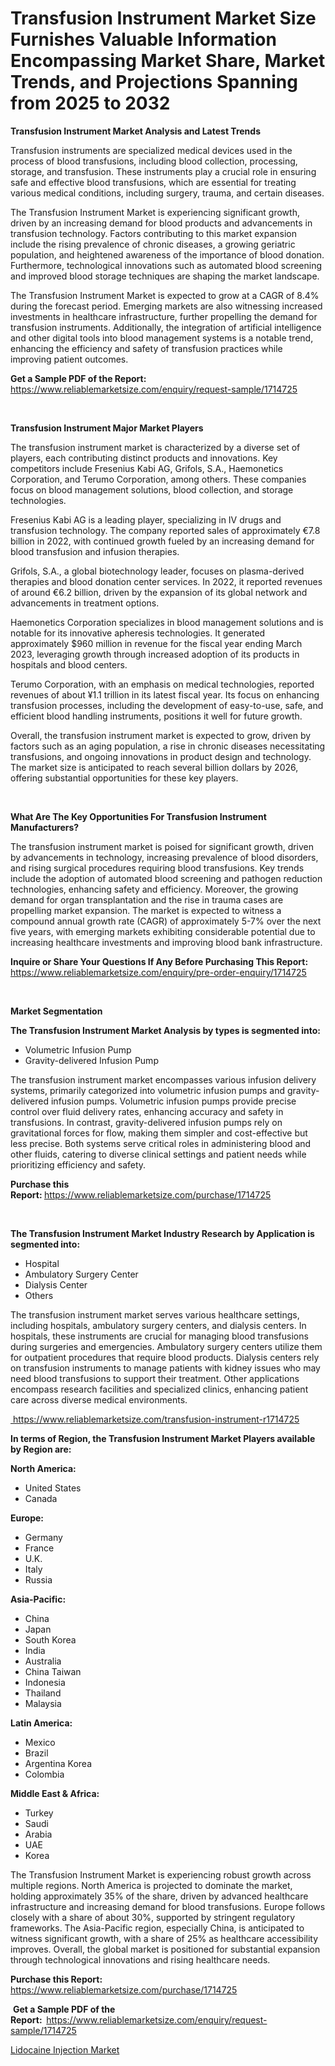 <p><h1>Transfusion Instrument Market Size Furnishes Valuable Information Encompassing Market Share, Market Trends, and Projections Spanning from 2025 to 2032</h1></p><p><strong>Transfusion Instrument Market Analysis and Latest Trends</strong></p>
<p><p>Transfusion instruments are specialized medical devices used in the process of blood transfusions, including blood collection, processing, storage, and transfusion. These instruments play a crucial role in ensuring safe and effective blood transfusions, which are essential for treating various medical conditions, including surgery, trauma, and certain diseases. </p><p>The Transfusion Instrument Market is experiencing significant growth, driven by an increasing demand for blood products and advancements in transfusion technology. Factors contributing to this market expansion include the rising prevalence of chronic diseases, a growing geriatric population, and heightened awareness of the importance of blood donation. Furthermore, technological innovations such as automated blood screening and improved blood storage techniques are shaping the market landscape. </p><p>The Transfusion Instrument Market is expected to grow at a CAGR of 8.4% during the forecast period. Emerging markets are also witnessing increased investments in healthcare infrastructure, further propelling the demand for transfusion instruments. Additionally, the integration of artificial intelligence and other digital tools into blood management systems is a notable trend, enhancing the efficiency and safety of transfusion practices while improving patient outcomes.</p></p>
<p><strong>Get a Sample PDF of the Report:&nbsp;</strong> <a href="https://www.reliablemarketsize.com/enquiry/request-sample/1714725?utm_campaign=1889&utm_medium=2&utm_source=Github&utm_content=ia&utm_term=28032025&utm_id=transfusion-instrument">https://www.reliablemarketsize.com/enquiry/request-sample/1714725</a></p>
<p>&nbsp;</p>
<p><strong>Transfusion Instrument Major Market Players</strong></p>
<p><p>The transfusion instrument market is characterized by a diverse set of players, each contributing distinct products and innovations. Key competitors include Fresenius Kabi AG, Grifols, S.A., Haemonetics Corporation, and Terumo Corporation, among others. These companies focus on blood management solutions, blood collection, and storage technologies.</p><p>Fresenius Kabi AG is a leading player, specializing in IV drugs and transfusion technology. The company reported sales of approximately €7.8 billion in 2022, with continued growth fueled by an increasing demand for blood transfusion and infusion therapies.</p><p>Grifols, S.A., a global biotechnology leader, focuses on plasma-derived therapies and blood donation center services. In 2022, it reported revenues of around €6.2 billion, driven by the expansion of its global network and advancements in treatment options.</p><p>Haemonetics Corporation specializes in blood management solutions and is notable for its innovative apheresis technologies. It generated approximately $960 million in revenue for the fiscal year ending March 2023, leveraging growth through increased adoption of its products in hospitals and blood centers.</p><p>Terumo Corporation, with an emphasis on medical technologies, reported revenues of about ¥1.1 trillion in its latest fiscal year. Its focus on enhancing transfusion processes, including the development of easy-to-use, safe, and efficient blood handling instruments, positions it well for future growth.</p><p>Overall, the transfusion instrument market is expected to grow, driven by factors such as an aging population, a rise in chronic diseases necessitating transfusions, and ongoing innovations in product design and technology. The market size is anticipated to reach several billion dollars by 2026, offering substantial opportunities for these key players.</p></p>
<p>&nbsp;</p>
<p><strong>What Are The Key Opportunities For Transfusion Instrument Manufacturers?</strong></p>
<p><p>The transfusion instrument market is poised for significant growth, driven by advancements in technology, increasing prevalence of blood disorders, and rising surgical procedures requiring blood transfusions. Key trends include the adoption of automated blood screening and pathogen reduction technologies, enhancing safety and efficiency. Moreover, the growing demand for organ transplantation and the rise in trauma cases are propelling market expansion. The market is expected to witness a compound annual growth rate (CAGR) of approximately 5-7% over the next five years, with emerging markets exhibiting considerable potential due to increasing healthcare investments and improving blood bank infrastructure.</p></p>
<p><strong>Inquire or Share Your Questions If Any Before Purchasing This Report:</strong> <a href="https://www.reliablemarketsize.com/enquiry/pre-order-enquiry/1714725?utm_campaign=1889&utm_medium=2&utm_source=Github&utm_content=ia&utm_term=28032025&utm_id=transfusion-instrument">https://www.reliablemarketsize.com/enquiry/pre-order-enquiry/1714725</a></p>
<p>&nbsp;</p>
<p><strong>Market Segmentation</strong></p>
<p><strong>The Transfusion Instrument Market Analysis by types is segmented into:</strong></p>
<p><ul><li>Volumetric Infusion Pump</li><li>Gravity-delivered Infusion Pump</li></ul></p>
<p><p>The transfusion instrument market encompasses various infusion delivery systems, primarily categorized into volumetric infusion pumps and gravity-delivered infusion pumps. Volumetric infusion pumps provide precise control over fluid delivery rates, enhancing accuracy and safety in transfusions. In contrast, gravity-delivered infusion pumps rely on gravitational forces for flow, making them simpler and cost-effective but less precise. Both systems serve critical roles in administering blood and other fluids, catering to diverse clinical settings and patient needs while prioritizing efficiency and safety.</p></p>
<p><strong>Purchase this Report:&nbsp;</strong><a href="https://www.reliablemarketsize.com/purchase/1714725?utm_campaign=1889&utm_medium=2&utm_source=Github&utm_content=ia&utm_term=28032025&utm_id=transfusion-instrument">https://www.reliablemarketsize.com/purchase/1714725</a></p>
<p>&nbsp;</p>
<p><strong>The Transfusion Instrument Market Industry Research by Application is segmented into:</strong></p>
<p><ul><li>Hospital</li><li>Ambulatory Surgery Center</li><li>Dialysis Center</li><li>Others</li></ul></p>
<p><p>The transfusion instrument market serves various healthcare settings, including hospitals, ambulatory surgery centers, and dialysis centers. In hospitals, these instruments are crucial for managing blood transfusions during surgeries and emergencies. Ambulatory surgery centers utilize them for outpatient procedures that require blood products. Dialysis centers rely on transfusion instruments to manage patients with kidney issues who may need blood transfusions to support their treatment. Other applications encompass research facilities and specialized clinics, enhancing patient care across diverse medical environments.</p></p>
<p><a href="https://www.reliablemarketsize.com/transfusion-instrument-r1714725?utm_campaign=1889&utm_medium=2&utm_source=Github&utm_content=ia&utm_term=28032025&utm_id=transfusion-instrument">&nbsp;https://www.reliablemarketsize.com/transfusion-instrument-r1714725</a></p>
<p><strong>In terms of Region, the Transfusion Instrument Market Players available by Region are:</strong></p>
<p>
    <p> <strong> North America: </strong>
        <ul>
            <li>United States</li>
            <li>Canada</li>
        </ul>
        </p> 
    <p> <strong> Europe: </strong>
        <ul>
            <li>Germany</li>
            <li>France</li>
            <li>U.K.</li>
            <li>Italy</li>
            <li>Russia</li>
        </ul>
        </p> 
    <p> <strong> Asia-Pacific: </strong>
        <ul>
            <li>China</li>
            <li>Japan</li>
            <li>South Korea</li>
            <li>India</li>
            <li>Australia</li>
            <li>China Taiwan</li>
            <li>Indonesia</li>
            <li>Thailand</li>
            <li>Malaysia</li>
        </ul>
        </p> 
    <p> <strong> Latin America: </strong>
        <ul>
            <li>Mexico</li>
            <li>Brazil</li>
            <li>Argentina Korea</li>
            <li>Colombia</li>
        </ul>
        </p> 
    <p> <strong> Middle East & Africa: </strong>
        <ul>
            <li>Turkey</li>
            <li>Saudi</li>
            <li>Arabia</li>
            <li>UAE</li>
            <li>Korea</li>
        </ul>
    </p>
    </p>
<p><p>The Transfusion Instrument Market is experiencing robust growth across multiple regions. North America is projected to dominate the market, holding approximately 35% of the share, driven by advanced healthcare infrastructure and increasing demand for blood transfusions. Europe follows closely with a share of about 30%, supported by stringent regulatory frameworks. The Asia-Pacific region, especially China, is anticipated to witness significant growth, with a share of 25% as healthcare accessibility improves. Overall, the global market is positioned for substantial expansion through technological innovations and rising healthcare needs.</p></p>
<p><strong>Purchase this Report: </strong><a href="https://www.reliablemarketsize.com/purchase/1714725?utm_campaign=1889&utm_medium=2&utm_source=Github&utm_content=ia&utm_term=28032025&utm_id=transfusion-instrument">https://www.reliablemarketsize.com/purchase/1714725</a></p>
<p>&nbsp;<strong>Get a Sample PDF of the Report:&nbsp;&nbsp;</strong><a href="https://www.reliablemarketsize.com/enquiry/request-sample/1714725?utm_campaign=1889&utm_medium=2&utm_source=Github&utm_content=ia&utm_term=28032025&utm_id=transfusion-instrument">https://www.reliablemarketsize.com/enquiry/request-sample/1714725</a></p>
<p><strong></strong></p>
<p><p><a href="https://github.com/prosalinda88/Market-Research-Report-List-7/blob/main/lidocaine-injection-market.md?utm_campaign=1889&utm_medium=2&utm_source=Github&utm_content=ia&utm_term=28032025&utm_id=transfusion-instrument">Lidocaine Injection Market</a></p></p>